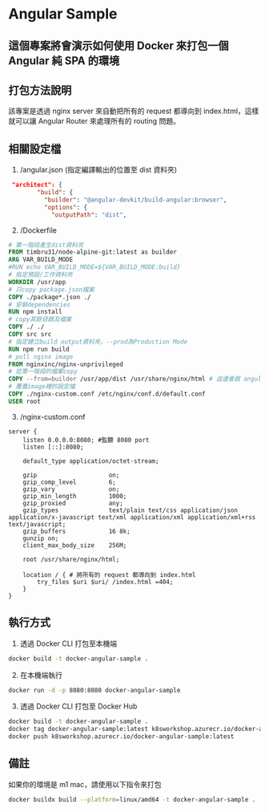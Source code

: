 # Angular Sample

## 這個專案將會演示如何使用 Docker 來打包一個 Angular 純 SPA 的環境

## 打包方法說明

該專案是透過 nginx server 來自動把所有的 request 都導向到 index.html，這樣就可以讓 Angular Router 來處理所有的 routing 問題。

## 相關設定檔

1. /angular.json (指定編譯輸出的位置至 dist 資料夾)
```json
 "architect": {
        "build": {
          "builder": "@angular-devkit/build-angular:browser",
          "options": {
            "outputPath": "dist",
```
2. /Dockerfile
```dockerfile
# 第一階段產生dist資料夾
FROM timbru31/node-alpine-git:latest as builder
ARG VAR_BUILD_MODE
#RUN echo VAR_BUILD_MODE=${VAR_BUILD_MODE:build}
# 指定預設/工作資料夾
WORKDIR /usr/app
# 只copy package.json檔案
COPY ./package*.json ./
# 安裝dependencies
RUN npm install
# copy其餘目錄及檔案
COPY ./ ./
COPY src src
# 指定建立build output資料夾，--prod為Production Mode
RUN npm run build
# pull nginx image
FROM nginxinc/nginx-unprivileged
# 從第一階段的檔案copy
COPY --from=builder /usr/app/dist /usr/share/nginx/html # 這邊會跟 angular.json 切齊
# 覆蓋image裡的設定檔
COPY ./nginx-custom.conf /etc/nginx/conf.d/default.conf
USER root


```
3. /nginx-custom.conf
```nginx
server {
    listen 0.0.0.0:8080; #監聽 8080 port
    listen [::]:8080;

    default_type application/octet-stream;

    gzip                    on;
    gzip_comp_level         6;
    gzip_vary               on;
    gzip_min_length         1000;
    gzip_proxied            any;
    gzip_types              text/plain text/css application/json application/x-javascript text/xml application/xml application/xml+rss text/javascript;
    gzip_buffers            16 8k;
    gunzip on;
    client_max_body_size    256M;

    root /usr/share/nginx/html;

    location / { # 將所有的 request 都導向到 index.html
        try_files $uri $uri/ /index.html =404;
    }
}
```

## 執行方式


1. 透過 Docker CLI 打包至本機端
```bash
docker build -t docker-angular-sample . 
```
2. 在本機端執行
```bash
docker run -d -p 8080:8080 docker-angular-sample
```
3. 透過 Docker CLI 打包至 Docker Hub
```bash
docker build -t docker-angular-sample .
docker tag docker-angular-sample:latest k8sworkshop.azurecr.io/docker-angular-sample:latest
docker push k8sworkshop.azurecr.io/docker-angular-sample:latest
```

## 備註

如果你的環境是 m1 mac，請使用以下指令來打包

```bash
docker buildx build --platform=linux/amd64 -t docker-angular-sample . 
```
